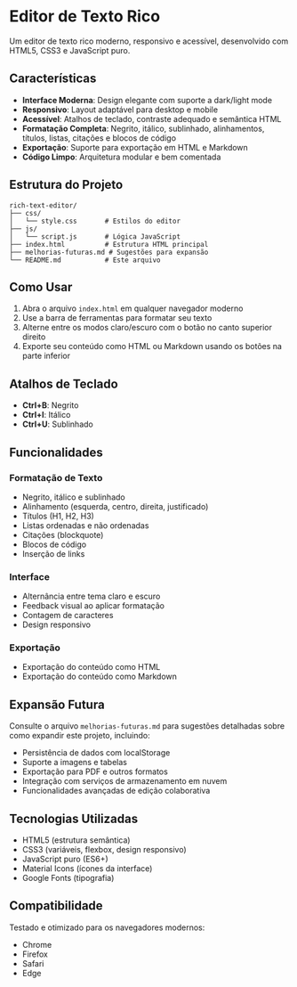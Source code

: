 # Editor de Texto Rico

Um editor de texto rico moderno, responsivo e acessível, desenvolvido com HTML5, CSS3 e JavaScript puro.

## Características

- **Interface Moderna**: Design elegante com suporte a dark/light mode
- **Responsivo**: Layout adaptável para desktop e mobile
- **Acessível**: Atalhos de teclado, contraste adequado e semântica HTML
- **Formatação Completa**: Negrito, itálico, sublinhado, alinhamentos, títulos, listas, citações e blocos de código
- **Exportação**: Suporte para exportação em HTML e Markdown
- **Código Limpo**: Arquitetura modular e bem comentada

## Estrutura do Projeto

```
rich-text-editor/
├── css/
│   └── style.css       # Estilos do editor
├── js/
│   └── script.js       # Lógica JavaScript
├── index.html          # Estrutura HTML principal
├── melhorias-futuras.md # Sugestões para expansão
└── README.md           # Este arquivo
```

## Como Usar

1. Abra o arquivo `index.html` em qualquer navegador moderno
2. Use a barra de ferramentas para formatar seu texto
3. Alterne entre os modos claro/escuro com o botão no canto superior direito
4. Exporte seu conteúdo como HTML ou Markdown usando os botões na parte inferior

## Atalhos de Teclado

- **Ctrl+B**: Negrito
- **Ctrl+I**: Itálico
- **Ctrl+U**: Sublinhado

## Funcionalidades

### Formatação de Texto
- Negrito, itálico e sublinhado
- Alinhamento (esquerda, centro, direita, justificado)
- Títulos (H1, H2, H3)
- Listas ordenadas e não ordenadas
- Citações (blockquote)
- Blocos de código
- Inserção de links

### Interface
- Alternância entre tema claro e escuro
- Feedback visual ao aplicar formatação
- Contagem de caracteres
- Design responsivo

### Exportação
- Exportação do conteúdo como HTML
- Exportação do conteúdo como Markdown

## Expansão Futura

Consulte o arquivo `melhorias-futuras.md` para sugestões detalhadas sobre como expandir este projeto, incluindo:

- Persistência de dados com localStorage
- Suporte a imagens e tabelas
- Exportação para PDF e outros formatos
- Integração com serviços de armazenamento em nuvem
- Funcionalidades avançadas de edição colaborativa

## Tecnologias Utilizadas

- HTML5 (estrutura semântica)
- CSS3 (variáveis, flexbox, design responsivo)
- JavaScript puro (ES6+)
- Material Icons (ícones da interface)
- Google Fonts (tipografia)

## Compatibilidade

Testado e otimizado para os navegadores modernos:
- Chrome
- Firefox
- Safari
- Edge
